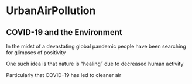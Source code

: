 # UrbanAirPollution

## COVID-19 and the Environment

In the midst of a devastating global pandemic people have been searching for glimpses of positivity

One such idea is that nature is “healing” due to decreased human activity 

Particularly that COVID-19 has led to cleaner air

